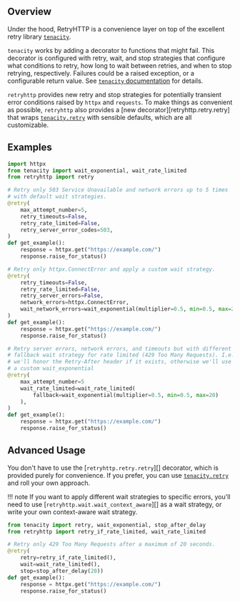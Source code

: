 ## Overview

Under the hood, RetryHTTP is a convenience layer on top of the excellent retry library [`tenacity`](https://tenacity.readthedocs.io/).

`tenacity` works by adding a decorator to functions that might fail. This decorator is configured with retry, wait, and stop strategies that configure what conditions to retry, how long to wait between retries, and when to stop retrying, respectively. Failures could be a raised exception, or a configurable return value. See [`tenacity` documentation](https://tenacity.readthedocs.io/en/latest/index.html) for details.

`retryhttp` provides new retry and stop strategies for potentially transient error conditions raised by `httpx` and `requests`. To make things as convenient as possible, `retryhttp` also provides a [new decorator][retryhttp.retry.retry] that wraps [`tenacity.retry`](https://tenacity.readthedocs.io/en/latest/api.html#tenacity.retry) with sensible defaults, which are all customizable.

## Examples

```python
import httpx
from tenacity import wait_exponential, wait_rate_limited
from retryhttp import retry

# Retry only 503 Service Unavailable and network errors up to 5 times
# with default wait strategies.
@retry(
    max_attempt_number=5,
    retry_timeouts=False,
    retry_rate_limited=False,
    retry_server_error_codes=503,
)
def get_example():
    response = httpx.get("https://example.com/")
    response.raise_for_status()

# Retry only httpx.ConnectError and apply a custom wait strategy.
@retry(
    retry_timeouts=False,
    retry_rate_limited=False,
    retry_server_errors=False,
    network_errors=httpx.ConnectError,
    wait_network_errors=wait_exponential(multiplier=0.5, min=0.5, max=20),
)
def get_example():
    response = httpx.get("https://example.com/")
    response.raise_for_status()

# Retry server errors, network errors, and timeouts but with different
# fallback wait strategy for rate limited (429 Too Many Requests). I.e.,
# we'll honor the Retry-After header if it exists, otherwise we'll use
# a custom wait_exponential
@retry(
    max_attempt_number=5
    wait_rate_limited=wait_rate_limited(
        fallback=wait_exponential(multiplier=0.5, min=0.5, max=20)
    ),
)
def get_example():
    response = httpx.get("https://example.com/")
    response.raise_for_status()
```

## Advanced Usage

You don't have to use the [`retryhttp.retry.retry`][] decorator, which is provided purely for convenience. If you prefer, you can use [`tenacity.retry`](https://tenacity.readthedocs.io/en/latest/api.html#tenacity.retry) and roll your own approach.

!!! note
    If you want to apply different wait strategies to specific errors, you'll need to use [`retryhttp.wait.wait_context_aware`][] as a wait strategy, or write your own context-aware wait strategy.

```python
from tenacity import retry, wait_exponential, stop_after_delay
from retryhttp import retry_if_rate_limited, wait_rate_limited

# Retry only 429 Too Many Requests after a maximum of 20 seconds.
@retry(
    retry=retry_if_rate_limited(),
    wait=wait_rate_limited(),
    stop=stop_after_delay(20))
def get_example():
    response = httpx.get("https://example.com/")
    response.raise_for_status()
```